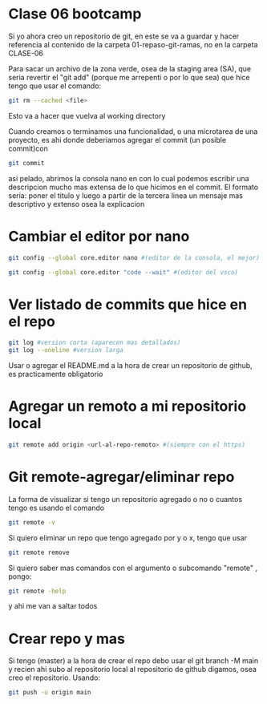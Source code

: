 # Clase 06 bootcamp

Si yo ahora creo un repositorio de git, en este se va a guardar y hacer referencia al contenido de la carpeta 01-repaso-git-ramas, no en la carpeta CLASE-06

Para sacar un archivo de la zona verde, osea de la staging area (SA), que seria revertir el "git add" (porque me arrepenti o por lo que sea) que hice tengo que usar el comando:

``` sh
git rm --cached <file>
```

Esto va a hacer que vuelva al working directory

Cuando creamos o terminamos una funcionalidad, o una microtarea de una proyecto, es ahi donde deberiamos agregar el commit (un posible commit)con

```sh
git commit 
```

asi pelado, abrimos la consola nano en con lo cual podemos escribir una descripcion mucho mas extensa de lo que hicimos en el commit. El formato seria: poner el titulo y luego a partir de la tercera linea un mensaje mas descriptivo y extenso osea la explicacion

# Cambiar el editor por nano

```sh
git config --global core.editor nano #(editor de la consola, el mejor)
```

```sh
git config --global core.editor "code --wait" #(editor del vsco)
```

# Ver listado de commits que hice en el repo 

```sh
git log #version corta (aparecen mas detallados)
git log --oneline #version larga
```

Usar o agregar el README.md a la hora de crear un repositorio de github, es practicamente obligatorio 

# Agregar un remoto a mi repositorio local

```sh
git remote add origin <url-al-repo-remoto> #(siempre con el https)
```

# Git remote-agregar/eliminar repo
La forma de visualizar si tengo un repositorio agregado o no o 
cuantos tengo es usando el comando 

```sh
git remote -v
```

Si quiero eliminar un repo que tengo agregado por y o x, tengo que usar 

```sh
git remote remove
```

Si quiero saber mas comandos con el argumento o subcomando "remote" , pongo:

```sh
git remote -help 
```
y ahi me van a saltar todos

# Crear repo y mas 
Si tengo (master) a la hora de crear el repo debo usar el git branch -M main y recien ahi subo al repositorio local al repositorio de github digamos, osea creo el repositorio. Usando:

```sh
git push -u origin main
```